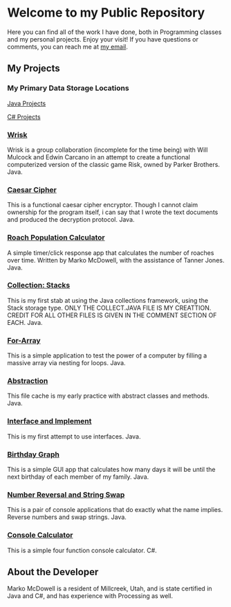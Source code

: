 # Welcome to my Public Repository

Here you can find all of the work I have done, both in Programming classes and my personal projects. Enjoy your visit! If you have questions or comments, you can reach me at [my email](marko.mcdowell@gmail.com).

## My Projects

### My Primary Data Storage Locations

[Java Projects](https://github.com/arbinz/JavaRepo)

[C# Projects](https://github.com/arbinz/CSharpRepo)

### [Wrisk](https://github.com/arbinz/JavaRepoUpdated/tree/master/Wrisk)

Wrisk is a group collaboration (incomplete for the time being) with Will Mulcock and Edwin Carcano in an attempt to create a functional computerized version of the classic game Risk, owned by Parker Brothers. Java.

### [Caesar Cipher](https://github.com/arbinz/JavaRepoUpdated/tree/master/CaesarCipher)

This is a functional caesar cipher encryptor. Though I cannot claim ownership for the program itself, i can say that I wrote the text documents and produced the decryption protocol. Java.

### [Roach Population Calculator](https://github.com/arbinz/JavaRepoUpdated/tree/master/RoachPopulation)

A simple timer/click response app that calculates the number of roaches over time.
Written by Marko McDowell, with the assistance of Tanner Jones. Java.

### [Collection: Stacks](https://github.com/arbinz/JavaRepoUpdated/tree/master/CollectionStacks)

This is my first stab at using the Java collections framework, using the Stack storage type. ONLY THE COLLECT.JAVA FILE IS MY CREATTION. CREDIT FOR ALL OTHER FILES IS GIVEN IN THE COMMENT SECTION OF EACH. Java.

### [For-Array](https://github.com/arbinz/JavaRepoUpdated/tree/master/ForArray)

This is a simple application to test the power of a computer by filling a massive array via nesting for loops. Java.

### [Abstraction](https://github.com/arbinz/JavaRepoUpdated/tree/master/Abstraction-2)

This file cache is my early practice with abstract classes and methods. Java.

### [Interface and Implement](https://github.com/arbinz/JavaRepoUpdated/tree/master/InterfaceandImplement)

This is my first attempt to use interfaces. Java.

### [Birthday Graph](https://github.com/arbinz/JavaRepoUpdated/tree/master/BirthdayGraph)

This is a simple GUI app that calculates how many days it will be until the next birthday of each member of my family. Java.

### [Number Reversal and String Swap](https://github.com/arbinz/JavaRepoUpdated/tree/master/NumReverseandStringSwap)

This is a pair of console applications that do exactly what the name implies. Reverse numbers and swap strings. Java.

### [Console Calculator](https://github.com/arbinz/CSharpRepo/tree/master/ConsoleCalculator)

This is a simple four function console calculator. C#.


## About the Developer

Marko McDowell is a resident of Millcreek, Utah, and is state certified in Java and C#, and has experience with Processing as well.
